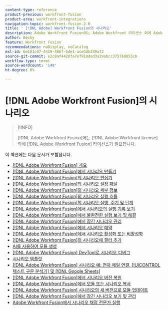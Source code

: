 ```yaml
---
content-type: reference
product-previous: workfront-fusion
product-area: workfront-integrations
navigation-topic: workfront-fusion-2-0
title: ' [!DNL Adobe] Workfront Fusion의 시나리오'
description: Adobe Workfront Fusion에는 Adobe Workfront 라이센스 외에 Adobe Workfront Fusion 라이센스가 필요합니다.
author: Becky
feature: Workfront Fusion
recommendations: noDisplay, noCatalog
exl-id: 6e181c07-4419-486f-bde1-ace3db349a72
source-git-commit: e2c8af4428fa7ef910dad3a29abcc375760855cb
workflow-type: tm+mt
source-wordcount: '149'
ht-degree: 0%

---
```


# [!DNL Adobe Workfront Fusion]의 시나리오

>[!INFO]
>
>[!DNL Adobe Workfront Fusion]에는 [!DNL Adobe Workfront license] 외에 [!DNL Adobe Workfront Fusion] 라이선스가 필요합니다.

이 섹션에는 다음 문서가 포함됩니다.

* [[!DNL Adobe Workfront Fusion] 개요](../../workfront-fusion/scenarios/scenario-overview.md)
* [ [!DNL Adobe Workfront Fusion]에서 시나리오 만들기](../../workfront-fusion/scenarios/create-a-scenario.md)
* [ [!DNL Adobe Workfront Fusion]의 시나리오 편집기](../../workfront-fusion/scenarios/scenario-editor.md)
* [ [!DNL Adobe Workfront Fusion]의 시나리오 설정 패널](../../workfront-fusion/scenarios/scenario-settings-panel.md)
* [ [!DNL Adobe Workfront Fusion]의 시나리오 세부 정보](../../workfront-fusion/scenarios/scenario-detail.md)
* [ [!DNL Adobe Workfront Fusion]의 시나리오 실행 흐름](../../workfront-fusion/scenarios/scenario-execution-flow.md)
* [ [!DNL Adobe Workfront Fusion]의 시나리오 실행, 주기 및 단계](../../workfront-fusion/scenarios/scenario-execution-cycles-phases.md)
* [ [!DNL Adobe Workfront Fusion]에서 시나리오의 실행 기록 보기](../../workfront-fusion/scenarios/view-scenario-execution-history.md)
* [ [!DNL Adobe Workfront Fusion]에서 불완전한 실행 보기 및 해결](../../workfront-fusion/scenarios/view-and-resolve-incomplete-executions.md)
* [ [!DNL Adobe Workfront Fusion]에서 잠긴 시나리오 관리](../../workfront-fusion/scenarios/view-and-manage-locked-scenarios.md)
* [ [!DNL Adobe Workfront Fusion]에서 시나리오 예약](../../workfront-fusion/scenarios/schedule-a-scenario.md)
* [ [!DNL Adobe Workfront Fusion]에서 시나리오 활성화 또는 비활성화](../../workfront-fusion/scenarios/activate-or-inactivate-scenario.md)
* [ [!DNL Adobe Workfront Fusion]의 시나리오에 필터 추가](../../workfront-fusion/scenarios/add-a-filter-to-a-scenario.md)
* [AI를 사용하여 모듈 생성](/help/quicksilver/workfront-fusion/scenarios/add-a-module-with-ai.md)
* [ [!DNL Adobe Workfront Fusion] DevTool로 시나리오 디버그](../../workfront-fusion/scenarios/debug-scenarios-with-dev-tool.md)
* [시나리오 템플릿](/help/quicksilver/workfront-fusion/scenarios/templates/fusion-templates.md)
* [[!DNL Adobe Workfront Fusion] 시나리오 예: 전자 메일 연결, [!UICONTROL 텍스트 구문 분석기] 및 [!DNL Google Sheets]](../../workfront-fusion/scenarios/example-connect-email-text-parser-gsheets.md)
* [ [!DNL Adobe Workfront Fusion]에서 시나리오 버전 복원](../../workfront-fusion/scenarios/restore-a-scenario-version.md)
* [ [!DNL Adobe Workfront Fusion]에서 모듈 또는 시나리오 복사](../../workfront-fusion/scenarios/copy-modules-or-scenarios.md)
* [ [!DNL Adobe Workfront Fusion] 시나리오의 새 버전으로 모듈 업데이트](../../workfront-fusion/scenarios/update-module-to-new-version.md)
* [ [!DNL Adobe Workfront Fusion]에서 잠긴 시나리오 보기 및 관리](../../workfront-fusion/scenarios/view-and-manage-locked-scenarios.md)
* [Adobe Workfront Fusion에서 시나리오 채점 전문가 실행](/help/quicksilver/workfront-fusion/scenarios/run-scenario-scoring.md)





